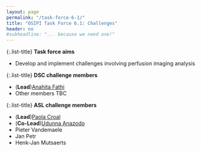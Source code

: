```yaml
---
layout: page
permalink: "/task-force-6-1/"
title: "OSIPI Task Force 6.1: Challenges"
header: no
#subheadline: "... because we need one!"
---
```


{:.list-title}
**Task force aims**

- Develop and implement challenges involving perfusion imaging analysis

{:.list-title}
**DSC challenge members**

- (**Lead**)[Anahita Fathi](https://www.linkedin.com/in/anahita-fathi-kazerooni-a3287238/)
- Other members TBC

{:.list-title}
**ASL challenge members**

- (**Lead**)[Paola Croal](https://www.linkedin.com/in/paula-croal/?originalSubdomain=uk)
- (**Co-Lead**)[Udunna Anazodo](https://www.lawsonresearch.ca/scientist/dr-udunna-anazodo)
- Pieter Vandemaele
- Jan Petr
- Henk-Jan Mutsaerts


